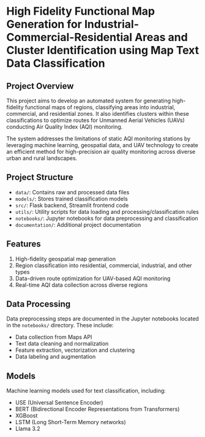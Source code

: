 # High Fidelity Functional Map Generation for Industrial-Commercial-Residential Areas and Cluster Identification using Map Text Data Classification

## Project Overview

This project aims to develop an automated system for generating high-fidelity functional maps of regions, classifying areas into industrial, commercial, and residential zones. It also identifies clusters within these classifications to optimize routes for Unmanned Aerial Vehicles (UAVs) conducting Air Quality Index (AQI) monitoring.

The system addresses the limitations of static AQI monitoring stations by leveraging machine learning, geospatial data, and UAV technology to create an efficient method for high-precision air quality monitoring across diverse urban and rural landscapes.

## Project Structure

- `data/`: Contains raw and processed data files
- `models/`: Stores trained classification models
- `src/`: Flask backend, Streamlit frontend code
- `utils/`: Utility scripts for data loading and processing/classification rules
- `notebooks/`: Jupyter notebooks for data preprocessing and classification
- `documentation/`: Additional project documentation

## Features

1. High-fidelity geospatial map generation
2. Region classification into residential, commercial, industrial, and other types
3. Data-driven route optimization for UAV-based AQI monitoring
4. Real-time AQI data collection across diverse regions


## Data Processing

Data preprocessing steps are documented in the Jupyter notebooks located in the `notebooks/` directory. These include:

- Data collection from Maps API
- Text data cleaning and normalization
- Feature extraction, vectorization and clustering
- Data labeling and augmentation

## Models

Machine learning models used for text classification, including:

- USE (Universal Sentence Encoder)
- BERT (Bidirectional Encoder Representations from Transformers)
- XGBoost
- LSTM (Long Short-Term Memory networks)
- Llama 3.2
